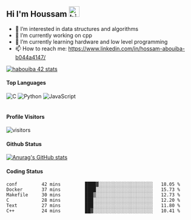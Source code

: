## Hi I'm Houssam <img src="https://user-images.githubusercontent.com/1303154/88677602-1635ba80-d120-11ea-84d8-d263ba5fc3c0.gif" width="28px" alt="hi">

- 👀 I’m interested in data structures and algorithms
- 🔭 I’m currently working on cpp
- 🌱 I’m currently learning hardware and low level programming
- 📫 How to reach me: https://www.linkedin.com/in/hossam-abouiba-b044a4147/

[![habouiba 42 stats](https://badge.mediaplus.ma/greenbinary/habouiba)](https://github.com/oakoudad/badge42)

#### Top Languages

![C](https://img.shields.io/badge/c-%2300599C.svg?style=for-the-badge&logo=c&logoColor=white)
![Python](https://img.shields.io/badge/python-%2314354C.svg?style=for-the-badge&logo=python&logoColor=white)
![JavaScript](https://img.shields.io/badge/javascript-%23323330.svg?style=for-the-badge&logo=javascript&logoColor=%23F7DF1E)
<br />
<br />
#### Profile Visitors
![visitors](https://visitor-badge.glitch.me/badge?page_id=project-HOSSAM.project-HOSSAM)

#### Github Status
[![Anurag's GitHub stats](https://github-readme-stats.vercel.app/api?username=0xPride&theme=tokyonight)](https://github.com/anuraghazra/github-readme-stats)

#### Coding Status
<!--START_SECTION:waka-->

```text
conf         42 mins         ████▓░░░░░░░░░░░░░░░░░░░░   18.05 %
Docker       37 mins         ████░░░░░░░░░░░░░░░░░░░░░   15.73 %
Makefile     30 mins         ███▒░░░░░░░░░░░░░░░░░░░░░   12.73 %
C            28 mins         ███░░░░░░░░░░░░░░░░░░░░░░   12.20 %
Text         27 mins         ███░░░░░░░░░░░░░░░░░░░░░░   11.80 %
C++          24 mins         ██▓░░░░░░░░░░░░░░░░░░░░░░   10.41 %
```

<!--END_SECTION:waka-->
